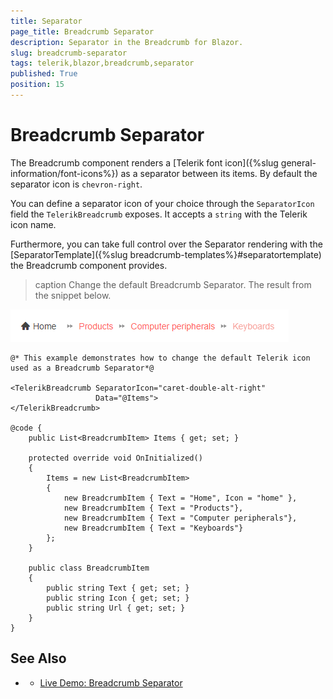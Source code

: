 ```yaml
---
title: Separator
page_title: Breadcrumb Separator
description: Separator in the Breadcrumb for Blazor.
slug: breadcrumb-separator
tags: telerik,blazor,breadcrumb,separator
published: True
position: 15
---
```


# Breadcrumb Separator

The Breadcrumb component renders a [Telerik font icon]({%slug general-information/font-icons%}) as a separator between its items. By default the separator icon is `chevron-right`.

You can define a separator icon of your choice through the `SeparatorIcon` field the `TelerikBreadcrumb` exposes. It accepts a `string` with the Telerik icon name.

Furthermore, you can take full control over the Separator rendering with the [SeparatorTemplate]({%slug breadcrumb-templates%}#separatortemplate) the Breadcrumb component provides.

>caption Change the default Breadcrumb Separator. The result from the snippet below.

![Breadcrumb Separator Icon](images/breadcrumb-separator-example.png)

````CSHTML
@* This example demonstrates how to change the default Telerik icon used as a Breadcrumb Separator*@

<TelerikBreadcrumb SeparatorIcon="caret-double-alt-right"
                   Data="@Items">
</TelerikBreadcrumb>

@code {
    public List<BreadcrumbItem> Items { get; set; }

    protected override void OnInitialized()
    {
        Items = new List<BreadcrumbItem>
        {
            new BreadcrumbItem { Text = "Home", Icon = "home" },
            new BreadcrumbItem { Text = "Products"},
            new BreadcrumbItem { Text = "Computer peripherals"},
            new BreadcrumbItem { Text = "Keyboards"}
        };
    }

    public class BreadcrumbItem
    {
        public string Text { get; set; }
        public string Icon { get; set; }
        public string Url { get; set; }
    }
}
````


## See Also

  * * [Live Demo: Breadcrumb Separator](https://demos.telerik.com/blazor-ui/breadcrumb/separator)